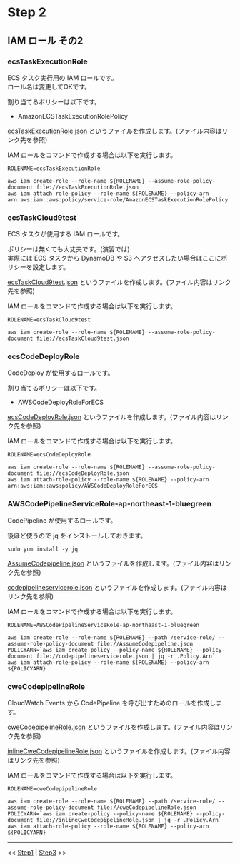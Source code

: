 # Step 2
## IAM ロール その2
### ecsTaskExecutionRole
ECS タスク実行用の IAM ロールです。  
ロール名は変更してOKです。  

割り当てるポリシーは以下です。  

* AmazonECSTaskExecutionRolePolicy

[ecsTaskExecutionRole.json](ecsTaskExecutionRole.json) というファイルを作成します。(ファイル内容はリンク先を参照)  


IAM ロールをコマンドで作成する場合は以下を実行します。  

```
ROLENAME=ecsTaskExecutionRole

aws iam create-role --role-name ${ROLENAME} --assume-role-policy-document file://ecsTaskExecutionRole.json
aws iam attach-role-policy --role-name ${ROLENAME} --policy-arn arn:aws:iam::aws:policy/service-role/AmazonECSTaskExecutionRolePolicy
```


### ecsTaskCloud9test
ECS タスクが使用する IAM ロールです。  

ポリシーは無くても大丈夫です。(演習では)  
実際には ECS タスクから DynamoDB や S3 へアクセスしたい場合はここにポリシーを設定します。  

[ecsTaskCloud9test.json](ecsTaskCloud9test.json) というファイルを作成します。(ファイル内容はリンク先を参照)  

IAM ロールをコマンドで作成する場合は以下を実行します。  

```
ROLENAME=ecsTaskCloud9test

aws iam create-role --role-name ${ROLENAME} --assume-role-policy-document file://ecsTaskCloud9test.json
```

### ecsCodeDeployRole
CodeDeploy が使用するロールです。  

割り当てるポリシーは以下です。  

 * AWSCodeDeployRoleForECS

[ecsCodeDeployRole.json](ecsCodeDeployRole.json) というファイルを作成します。(ファイル内容はリンク先を参照)

IAM ロールをコマンドで作成する場合は以下を実行します。  

```
ROLENAME=ecsCodeDeployRole

aws iam create-role --role-name ${ROLENAME} --assume-role-policy-document file://ecsCodeDeployRole.json
aws iam attach-role-policy --role-name ${ROLENAME} --policy-arn arn:aws:iam::aws:policy/AWSCodeDeployRoleForECS
```

### AWSCodePipelineServiceRole-ap-northeast-1-bluegreen
CodePipeline が使用するロールです。  

後ほど使うので jq をインストールしておきます。  

```
sudo yum install -y jq
```

[AssumeCodepipeline.json](AssumeCodepipeline.json) というファイルを作成します。(ファイル内容はリンク先を参照)

[codepipelineservicerole.json](codepipelineservicerole.json) というファイルを作成します。(ファイル内容はリンク先を参照)

IAM ロールをコマンドで作成する場合は以下を実行します。  


```
ROLENAME=AWSCodePipelineServiceRole-ap-northeast-1-bluegreen

aws iam create-role --role-name ${ROLENAME} --path /service-role/ --assume-role-policy-document file://AssumeCodepipeline.json
POLICYARN=`aws iam create-policy --policy-name ${ROLENAME} --policy-document file://codepipelineservicerole.json | jq -r .Policy.Arn`
aws iam attach-role-policy --role-name ${ROLENAME} --policy-arn ${POLICYARN}
```

### cweCodepipelineRole
CloudWatch Events から CodePipeline を呼び出すためのロールを作成します。  

[cweCodepipelineRole.json](cweCodepipelineRole.json) というファイルを作成します。(ファイル内容はリンク先を参照)

[inlineCweCodepipelineRole.json](inlineCweCodepipelineRole.json) というファイルを作成します。(ファイル内容はリンク先を参照)

IAM ロールをコマンドで作成する場合は以下を実行します。  

```
ROLENAME=cweCodepipelineRole

aws iam create-role --role-name ${ROLENAME} --path /service-role/ --assume-role-policy-document file://cweCodepipelineRole.json
POLICYARN=`aws iam create-policy --policy-name ${ROLENAME} --policy-document file://inlineCweCodepipelineRole.json | jq -r .Policy.Arn`
aws iam attach-role-policy --role-name ${ROLENAME} --policy-arn ${POLICYARN}
```


----

<< [Step1](../step1/README.md)  |  [Step3](../step3/README.md)  >>
